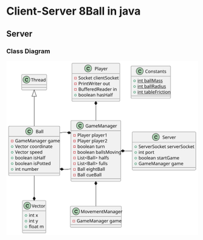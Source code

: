 # Client-Server 8Ball in java

## Server

### Class Diagram
![](/UML/ServerClassDiagram/out/UML/ServerClassDiagram/ServerClassDiagram/Server_ClassDiagram.svg)
